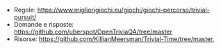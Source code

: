 - Regole: https://www.migliorigiochi.eu/giochi/giochi-percorso/trivial-pursuit/
- Domande e risposte: https://github.com/uberspot/OpenTriviaQA/tree/master
- Risorse: https://github.com/KillianMeersman/Trivial-Time/tree/master, 

